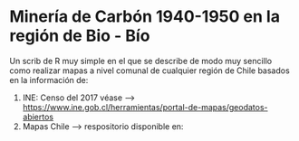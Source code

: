 # Minería de Carbón 1940-1950 en la región de Bio - Bío

Un scrib de R muy simple en el que se describe de modo muy sencillo como realizar mapas a nivel comunal de cualquier región de Chile basados en la información de:

1. INE: Censo del 2017 véase --> https://www.ine.gob.cl/herramientas/portal-de-mapas/geodatos-abiertos
2. Mapas Chile --> respositorio disponible en: 







